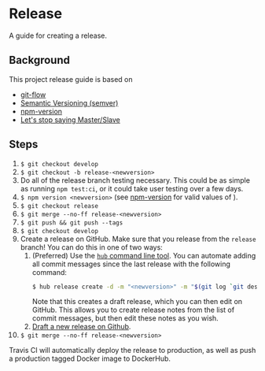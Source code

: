 # Release

A guide for creating a release.

## Background
This project release guide is based on 
* [git-flow](https://nvie.com/posts/a-successful-git-branching-model/)
* [Semantic Versioning (semver)](https://semver.org/)
* [npm-version](https://docs.npmjs.com/cli/version)
* [Let's stop saying Master/Slave](https://medium.com/@mikebroberts/let-s-stop-saying-master-slave-10f1d1bf34df)

## Steps
1. `$ git checkout develop`
2. `$ git checkout -b release-<newversion>`
3. Do all of the release branch testing necessary. This could be as simple as running `npm test:ci`, or it could take user testing over a few days. 
4. `$ npm version <newversion>` (see [npm-version](https://docs.npmjs.com/cli/version) for valid values of <newversion>).
5. `$ git checkout release`
6. `$ git merge --no-ff release-<newversion>`
7. `$ git push && git push --tags`
8. `$ git checkout develop`
9.  Create a release on GitHub. Make sure that you release from the `release` branch! You can do this in one of two ways:
    1.  (Preferred) Use the [`hub` command line tool](https://hub.github.com/). You can automate adding all commit messages since the last release with the following command:
        ```sh
        $ hub release create -d -m "<newversion>" -m "$(git log `git describe --tags --abbrev=0 HEAD^`..HEAD --oneline)" <newversion>`
        ```
        Note that this creates a draft release, which you can then edit on GitHub. This allows you to create release notes from the list of commit messages, but then edit these notes as you wish.
    2.  [Draft a new release on Github](https://github.com/processing/p5.js-web-editor/releases/new).
10. `$ git merge --no-ff release-<newversion>`

Travis CI will automatically deploy the release to production, as well as push a production tagged Docker image to DockerHub.

